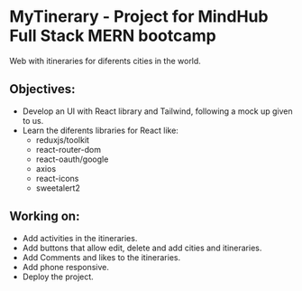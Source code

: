 # MyTinerary - Project for MindHub Full Stack MERN bootcamp
Web with itineraries for diferents cities in the world.

## Objectives:
- Develop an UI with React library and Tailwind, following a mock up given to us.
- Learn the diferents libraries for React like:
  - reduxjs/toolkit
  - react-router-dom
  - react-oauth/google
  - axios
  - react-icons
  - sweetalert2
 
## Working on:
- Add activities in the itineraries.
- Add buttons that allow edit, delete and add cities and itineraries.
- Add Comments and likes to the itineraries.
- Add phone responsive.
- Deploy the project.
